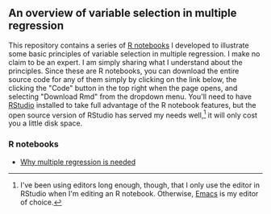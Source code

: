 ## An overview of variable selection in multiple regression

This repository contains a series of [R
notebooks](https://bookdown.org/yihui/rmarkdown/notebook.html) I
developed to illustrate some basic principles of variable selection in 
multiple regression. I make no claim to be an expert. I am simply
sharing what I understand about the principles. Since these are R 
notebooks, you can download the entire source code for any of them
simply by clicking on the link below, the clicking the "Code" button
in the top right when the page opens, and selecting "Download Rmd"
from the dropdown menu. You'll need to have
[RStudio](https://www.rstudio.com/products/rstudio/) installed to take 
full advantage of the R notebook features, but the open source version
of RStudio has served my needs well,[^1] it will only cost you a
little disk space.

### R notebooks
* [Why multiple regression is
  needed](https://github.com/kholsinger/variable-selection/blob/master/multiple-regression-basics.nb.html)

[^1]: I've been using editors long enough, though, that I only use the
    editor in RStudio when I'm editing an R notebook. Otherwise,
    [Emacs](https://www.gnu.org/software/emacs/emacs.html) is my
    editor of choice. 
